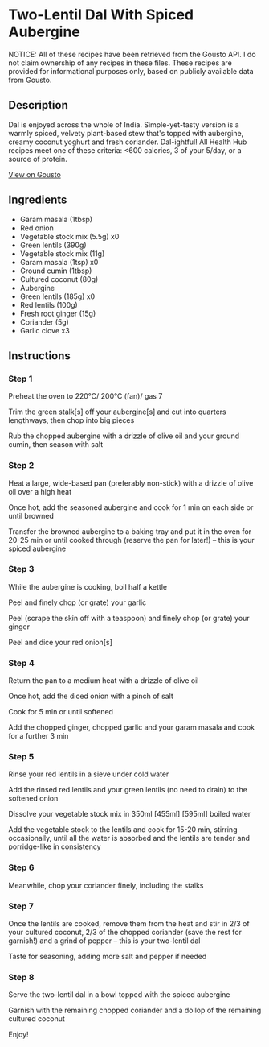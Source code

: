 # Two-Lentil Dal With Spiced Aubergine

NOTICE: All of these recipes have been retrieved from the Gousto API. I do not claim ownership of any recipes in these files. These recipes are provided for informational purposes only, based on publicly available data from Gousto.

## Description

Dal is enjoyed across the whole of India. Simple-yet-tasty version is a warmly spiced, velvety plant-based stew that's topped with aubergine, creamy coconut yoghurt and fresh coriander. Dal-ightful! All Health Hub recipes meet one of these criteria: <600 calories, 3 of your 5/day, or a source of protein.

[View on Gousto](https://www.gousto.co.uk/recipes/cookbook/two-lentil-dal-spiced-aubergine)

## Ingredients

- Garam masala (1tbsp)
- Red onion
- Vegetable stock mix (5.5g) x0
- Green lentils (390g)
- Vegetable stock mix (11g)
- Garam masala (1tsp) x0
- Ground cumin (1tbsp)
- Cultured coconut (80g)
- Aubergine
- Green lentils (185g) x0
- Red lentils (100g)
- Fresh root ginger (15g)
- Coriander (5g)
- Garlic clove x3

## Instructions


### Step 1

Preheat the oven to 220°C/ 200°C (fan)/ gas 7

Trim the green stalk[s] off your aubergine[s] and cut into quarters lengthways, then chop into big pieces

Rub the chopped aubergine with a drizzle of olive oil and your ground cumin, then season with salt


### Step 2

Heat a large, wide-based pan (preferably non-stick) with a drizzle of olive oil over a high heat

Once hot, add the seasoned aubergine and cook for 1 min on each side or until browned

Transfer the browned aubergine to a baking tray and put it in the oven for 20-25 min or until cooked through (reserve the pan for later!) – this is your spiced aubergine


### Step 3

While the aubergine is cooking, boil half a kettle

Peel and finely chop (or grate) your garlic

Peel (scrape the skin off with a teaspoon) and finely chop (or grate) your ginger

Peel and dice your red onion[s]


### Step 4

Return the pan to a medium heat with a drizzle of olive oil

Once hot, add the diced onion with a pinch of salt

Cook for 5 min or until softened

Add the chopped ginger, chopped garlic and your garam masala and cook for a further 3 min


### Step 5

Rinse your red lentils in a sieve under cold water

Add the rinsed red lentils and your green lentils (no need to drain) to the softened onion

Dissolve your vegetable stock mix in 350ml <span class="text-purple">[455ml]</span> <span class="text-danger">[595ml] </span>boiled water

Add the vegetable stock to the lentils and cook for 15-20 min, stirring occasionally, until all the water is absorbed and the lentils are tender and porridge-like in consistency


### Step 6

Meanwhile, chop your coriander finely, including the stalks


### Step 7

Once the lentils are cooked, remove them from the heat and stir in 2/3 of your cultured coconut, 2/3 of the chopped coriander (save the rest for garnish!) and a grind of pepper – this is your two-lentil dal

Taste for seasoning, adding more salt and pepper if needed

### Step 8

Serve the two-lentil dal in a bowl topped with the spiced aubergine

Garnish with the remaining chopped coriander and a dollop of the remaining cultured coconut

Enjoy!

